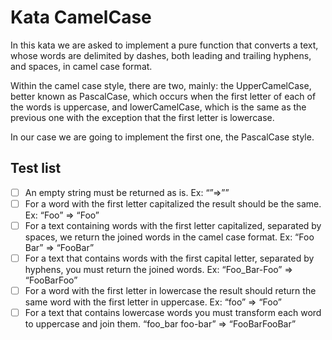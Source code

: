 # Kata CamelCase
In this kata we are asked to implement a pure function that converts a text, whose words are delimited by dashes, both leading and trailing hyphens, and spaces, in camel case format.

Within the camel case style, there are two, mainly: the UpperCamelCase, better known as PascalCase, which occurs when the first letter of each of the words is uppercase, and lowerCamelCase, which is the same as the previous one with the exception that the first letter is lowercase.

In our case we are going to implement the first one, the PascalCase style.

## Test list

- [ ] An empty string must be returned as is. Ex: “”⇒””
- [ ] For a word with the first letter capitalized the result should be the same. Ex: “Foo” ⇒ “Foo”
- [ ] For a text containing words with the first letter capitalized, separated by spaces, we return the joined words in the camel case format. Ex: “Foo Bar” ⇒ “FooBar”
- [ ] For a text that contains words with the first capital letter, separated by hyphens, you must return the joined words. Ex: “Foo_Bar-Foo” ⇒ “FooBarFoo”
- [ ] For a word with the first letter in lowercase the result should return the same word with the first letter in uppercase. Ex: “foo” ⇒ “Foo”
- [ ] For a text that contains lowercase words you must transform each word to uppercase and join them. “foo_bar foo-bar” ⇒ “FooBarFooBar”